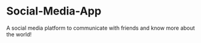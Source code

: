 # Social-Media-App
A social media platform to communicate with friends and know more about the world!
